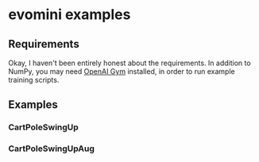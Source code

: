 # evomini examples

## Requirements
Okay, I haven't been entirely honest about the requirements. In addition to NumPy, you may need [OpenAI Gym](https://gym.openai.com/) installed, in order to run example training scripts.

## Examples

### CartPoleSwingUp

### CartPoleSwingUpAug